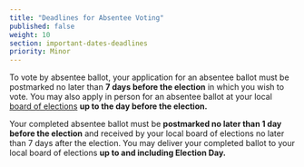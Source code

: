 ```yaml
---
title: "Deadlines for Absentee Voting"
published: false
weight: 10
section: important-dates-deadlines
priority: Minor
---
```

  

To vote by absentee ballot, your application for an absentee ballot must be postmarked no later than **7 days before the election** in which you wish to vote. You may also apply in person for an absentee ballot at your local [board of elections](http://www.elections.ny.gov/CountyBoards.html) **up to the day before the election.**  

Your completed absentee ballot must be **postmarked no later than 1 day before the election** and received by your local board of elections no later than 7 days after the election. You may deliver your completed ballot to your local board of elections **up to and including Election Day.**  
